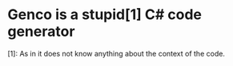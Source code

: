 # Genco is a stupid[1] C# code generator

[1]: As in it does not know anything about the context of the code.